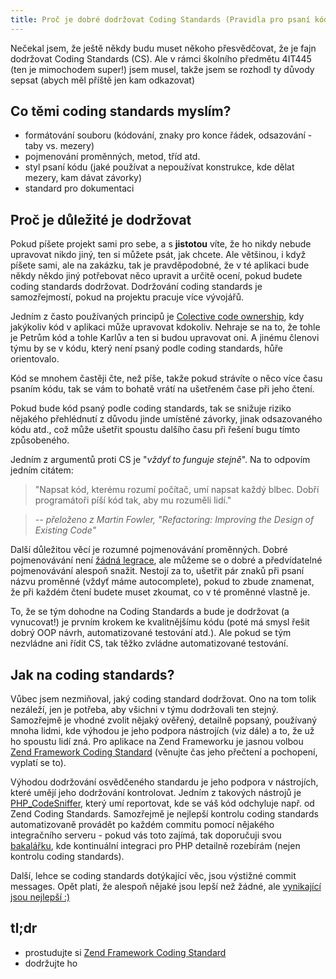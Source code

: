 ```yaml
---
title: Proč je dobré dodržovat Coding Standards (Pravidla pro psaní kódu)?
---
```


Nečekal jsem, že ještě někdy budu muset někoho přesvědčovat, že je fajn dodržovat Coding Standards (CS). Ale v rámci školního předmětu 4IT445 (ten je mimochodem super!) jsem musel, takže jsem se rozhodl ty důvody sepsat (abych měl příště jen kam odkazovat)

Co těmi coding standards myslím?
--------------------------------
- formátování souboru (kódování, znaky pro konce řádek, odsazování - taby vs. mezery)
- pojmenování proměnných, metod, tříd atd.
- styl psaní kódu (jaké používat a nepoužívat konstrukce, kde dělat mezery, kam dávat závorky)
- standard pro dokumentaci

Proč je důležité je dodržovat
--------------------------------
Pokud píšete projekt sami pro sebe, a s **jistotou** víte, že ho nikdy nebude upravovat nikdo jiný, ten si můžete psát, jak chcete. Ale většinou, i když píšete sami, ale na zakázku, tak je pravděpodobné, že v té aplikaci bude někdy někdo jiný potřebovat něco upravit a určitě ocení, pokud budete coding standards dodržovat. Dodržování coding standards je samozřejmostí, pokud na projektu pracuje více vývojářů.

Jedním z často používaných principů je [Colective code ownership](http://www.extremeprogramming.org/rules/collective.html), kdy jakýkoliv kód v aplikaci může upravovat kdokoliv. Nehraje se na to, že tohle je Petrům kód a tohle Karlův a ten si budou upravovat oni. A jinému členovi týmu by se v kódu, který není psaný podle coding standards, hůře orientovalo.

Kód se mnohem častěji čte, než píše, takže pokud strávíte o něco více času psaním kódu, tak se vám to bohatě vrátí na ušetřeném čase při jeho čtení.

Pokud bude kód psaný podle coding standards, tak se snižuje riziko nějakého přehlédnutí z důvodu jinde umístěné závorky, jinak odsazovaného kódu atd., což může ušetřit spoustu dalšího času při řešení bugu tímto způsobeného.

Jedním z argumentů proti CS je "*vždyť to funguje stejně*". Na to odpovím jedním citátem:
> "Napsat kód, kterému rozumí počítač, umí napsat každý blbec. Dobří programátoři píší kód tak, aby mu rozuměli lidí."

> *-- přeloženo z Martin Fowler, "Refactoring: Improving the Design of Existing Code"*

Další důležitou věcí je rozumné pojmenovávání proměnných. Dobré pojmenovávání není [žádná legrace](http://martinfowler.com/bliki/TwoHardThings.html), ale můžeme se o dobré a předvídatelné pojmenovávání alespoň snažit. Nestojí za to, ušetřit pár znaků při psaní názvu proměnné (vždyť máme autocomplete), pokud to zbude znamenat, že při každém čtení budete muset zkoumat, co v té proměnné vlastně je.

To, že se tým dohodne na Coding Standards a bude je dodržovat (a vynucovat!) je prvním krokem ke kvalitnějšímu kódu (poté má smysl řešit dobrý OOP návrh, automatizované testování atd.). Ale pokud se tým nezvládne ani řídit CS, tak těžko zvládne automatizované testování.

Jak na coding standards?
--------------------------------
Vůbec jsem nezmiňoval, jaký coding standard dodržovat. Ono na tom tolik nezáleží, jen je potřeba, aby všichni v týmu dodržovali ten stejný. Samozřejmě je vhodné zvolit nějaký ověřený, detailně popsaný, používaný mnoha lidmi, kde výhodou je jeho podpora nástrojích (viz dále) a to, že už ho spoustu lidí zná. Pro aplikace na Zend Frameworku je jasnou volbou [Zend Framework Coding Standard](http://framework.zend.com/manual/1.12/en/coding-standard.overview.html) (věnujte čas jeho přečtení a pochopení, vyplatí se to).

Výhodou dodržování osvědčeného standardu je jeho podpora v nástrojích, které umějí jeho dodržování kontrolovat. Jedním z takových nástrojů je [PHP_CodeSniffer](http://pear.php.net/package/PHP_CodeSniffer/), který umí reportovat, kde se váš kód odchyluje např. od Zend Coding Standards. Samozřejmě je nejlepší kontrolu coding standards automatizovaně provádět po každém commitu pomocí nějakého integračního serveru - pokud vás toto zajímá, tak doporučuji svou [bakalářku](/bp/), kde kontinuální integraci pro PHP detailně rozebírám (nejen kontrolu coding standards).

Další, lehce se coding standards dotýkající věc, jsou výstižné commit messages. Opět platí, že alespoň nějaké jsou lepší než žádné, ale [vynikající jsou nejlepší :)](http://arialdomartini.wordpress.com/2012/09/03/pre-emptive-commit-comments/)


tl;dr
--------------------------------
- prostudujte si [Zend Framework Coding Standard](http://framework.zend.com/manual/1.12/en/coding-standard.overview.html)
- dodržujte ho
